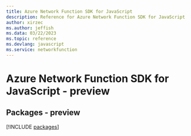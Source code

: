 ```yaml
---
title: Azure Network Function SDK for JavaScript
description: Reference for Azure Network Function SDK for JavaScript
author: xirzec
ms.author: jeffish
ms.data: 03/22/2023
ms.topic: reference
ms.devlang: javascript
ms.service: networkfunction
---
```

# Azure Network Function SDK for JavaScript - preview
## Packages - preview
[!INCLUDE [packages](network-function-index.md)]